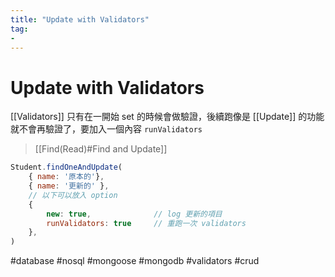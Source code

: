 ```yaml
---
title: "Update with Validators"
tag: 
- 
---
```

# Update with Validators
[[Validators]] 只有在一開始 set 的時候會做驗證，後續跑像是 [[Update]] 的功能就不會再驗證了，要加入一個內容 `runValidators`

> [[Find(Read)#Find and Update]]
```js
Student.findOneAndUpdate(
	{ name: '原本的'},
	{ name: '更新的' },
	// 以下可以放入 option
	{ 
		new: true,				// log 更新的項目
		runValidators: true		// 重跑一次 validators
	},
)
```


#database #nosql #mongoose #mongodb #validators #crud